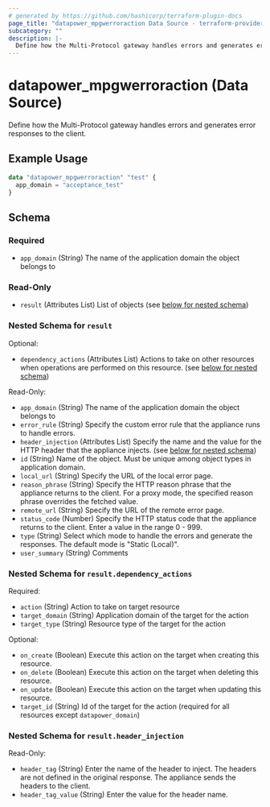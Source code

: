 ```yaml
---
# generated by https://github.com/hashicorp/terraform-plugin-docs
page_title: "datapower_mpgwerroraction Data Source - terraform-provider-datapower"
subcategory: ""
description: |-
  Define how the Multi-Protocol gateway handles errors and generates error responses to the client.
---
```


# datapower_mpgwerroraction (Data Source)

Define how the Multi-Protocol gateway handles errors and generates error responses to the client.

## Example Usage

```terraform
data "datapower_mpgwerroraction" "test" {
  app_domain = "acceptance_test"
}
```

<!-- schema generated by tfplugindocs -->
## Schema

### Required

- `app_domain` (String) The name of the application domain the object belongs to

### Read-Only

- `result` (Attributes List) List of objects (see [below for nested schema](#nestedatt--result))

<a id="nestedatt--result"></a>
### Nested Schema for `result`

Optional:

- `dependency_actions` (Attributes List) Actions to take on other resources when operations are performed on this resource. (see [below for nested schema](#nestedatt--result--dependency_actions))

Read-Only:

- `app_domain` (String) The name of the application domain the object belongs to
- `error_rule` (String) Specify the custom error rule that the appliance runs to handle errors.
- `header_injection` (Attributes List) Specify the name and the value for the HTTP header that the appliance injects. (see [below for nested schema](#nestedatt--result--header_injection))
- `id` (String) Name of the object. Must be unique among object types in application domain.
- `local_url` (String) Specify the URL of the local error page.
- `reason_phrase` (String) Specify the HTTP reason phrase that the appliance returns to the client. For a proxy mode, the specified reason phrase overrides the fetched value.
- `remote_url` (String) Specify the URL of the remote error page.
- `status_code` (Number) Specify the HTTP status code that the appliance returns to the client. Enter a value in the range 0 - 999.
- `type` (String) Select which mode to handle the errors and generate the responses. The default mode is "Static (Local)".
- `user_summary` (String) Comments

<a id="nestedatt--result--dependency_actions"></a>
### Nested Schema for `result.dependency_actions`

Required:

- `action` (String) Action to take on target resource
- `target_domain` (String) Application domain of the target for the action
- `target_type` (String) Resource type of the target for the action

Optional:

- `on_create` (Boolean) Execute this action on the target when creating this resource.
- `on_delete` (Boolean) Execute this action on the target when deleting this resource.
- `on_update` (Boolean) Execute this action on the target when updating this resource.
- `target_id` (String) Id of the target for the action (required for all resources except `datapower_domain`)


<a id="nestedatt--result--header_injection"></a>
### Nested Schema for `result.header_injection`

Read-Only:

- `header_tag` (String) Enter the name of the header to inject. The headers are not defined in the original response. The appliance sends the headers to the client.
- `header_tag_value` (String) Enter the value for the header name.
